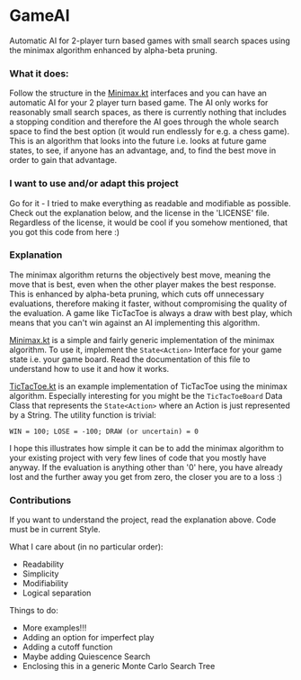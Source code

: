 # GameAI
Automatic AI for 2-player turn based games with small search spaces using the minimax algorithm enhanced by alpha-beta pruning.

### What it does:
Follow the structure in the [Minimax.kt](https://github.com/danielbinder/GameAI/blob/main/src/main/kotlin/Minimax.kt) interfaces and you can have an automatic AI for your 2 player turn based game.
The AI only works for reasonably small search spaces, as there is currently nothing that includes a stopping condition and therefore the AI goes through the whole search space to find the best option (it would run endlessly for e.g. a chess game).
This is an algorithm that looks into the future i.e. looks at future game states, to see, if anyone has an advantage, and, to find the best move in order to gain that advantage.

### I want to use and/or adapt this project
Go for it - I tried to make everything as readable and modifiable as possible.
Check out the explanation below, and the license in the 'LICENSE' file.
Regardless of the license, it would be cool if you somehow mentioned, that you got this code from here :)

### Explanation
The minimax algorithm returns the objectively best move, meaning the move that is best, even when the other player makes the best response. This is enhanced by alpha-beta pruning, which cuts off unnecessary evaluations, therefore making it faster, without compromising the quality of the evaluation.
A game like TicTacToe is always a draw with best play, which means that you can't win against an AI implementing this algorithm.

[Minimax.kt](https://github.com/danielbinder/GameAI/blob/main/src/main/kotlin/Minimax.kt) is a simple and fairly generic implementation of the minimax algorithm.
To use it, implement the `State<Action>` Interface for your game state i.e. your game board.
Read the documentation of this file to understand how to use it and how it works.

[TicTacToe.kt](https://github.com/danielbinder/GameAI/blob/main/src/main/kotlin/TicTacToe.kt) is an example implementation of TicTacToe using the minimax algorithm.
Especially interesting for you might be the `TicTacToeBoard` Data Class that represents the `State<Action>` where an Action is just represented by a String.
The utility function is trivial:

`WIN = 100; LOSE = -100; DRAW (or uncertain) = 0`

I hope this illustrates how simple it can be to add the minimax algorithm to your existing project with very few lines of code that you mostly have anyway.
If the evaluation is anything other than '0' here, you have already lost and the further away you get from zero, the closer you are to a loss :)

### Contributions
If you want to understand the project, read the explanation above. Code must be in current Style.

What I care about (in no particular order):
* Readability
* Simplicity
* Modifiability
* Logical separation

Things to do:
* More examples!!!
* Adding an option for imperfect play
* Adding a cutoff function
* Maybe adding Quiescence Search
* Enclosing this in a generic Monte Carlo Search Tree
